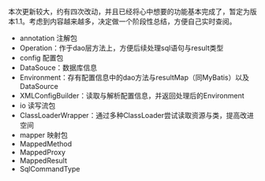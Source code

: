 本次更新较大，约有四次改动，并且已经将心中想要的功能基本完成了，暂定为版本1.1。考虑到内容越来越多，决定做一个阶段性总结，方便自己实时查阅。

* annotation 注解包
 * Operation：作于dao层方法上，方便后续处理sql语句与result类型
* config 配置包
 * DataSouce：数据库信息
 * Environment：存有配置信息中的dao方法与resultMap（同MyBatis）以及DataSource
 * XMLConfigBuilder：读取与解析配置信息，并返回处理后的Environment
* io 读写流包
 * ClassLoaderWrapper：通过多种ClassLoader尝试读取资源与类，提高改进空间
* mapper 映射包
 * MappedMethod
 * MappedProxy
 * MappedResult
 * SqlCommandType